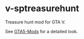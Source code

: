 # v-sptreasurehunt

Treasure hunt mod for GTA V.

See [GTA5-Mods](https://www.gta5-mods.com/scripts/sp-treasure-hunt) for a detailed look.
